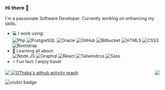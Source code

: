 ### Hi there 👋 

I'm a passionate Software Developer. Currently working on enhancing my skills.

- 💻 I work using:  
  ![Php](https://img.shields.io/badge/-php-394989?style=plastic&logo=php)
  ![PostgreSQL](https://img.shields.io/badge/-PostgreSQL-336791?style=plastic&logo=postgresql)
  ![Oracle](https://img.shields.io/badge/Oracle-red?style=plastic&logo=oracle)
  ![GitHub](https://img.shields.io/badge/-GitHub-181717?style=plastic&logo=github)
  ![Bitbucket](https://img.shields.io/badge/-Bitbucket-0052CC?style=plastic&logo=bitbucket)
  ![HTML5](https://img.shields.io/badge/-HTML5-E34F26?style=plastic&logo=html5&logoColor=white)
  ![CSS3](https://img.shields.io/badge/-CSS3-1572B6?style=plastic&logo=css3)
  ![Bootstrap](https://img.shields.io/badge/-Bootstrap-563D7C?style=plastic&logo=bootstrap)
- 🌱 Learning all about:  
  ![Node.JS](https://img.shields.io/badge/-Node.JS-black?style=plastic&logo=Node.js) 
  ![Graphql](https://img.shields.io/badge/-Graphql-E10098?style=plastic&logo=Graphql)
  ![React](https://img.shields.io/badge/-React-3b2e5a?style=plastic&logo=react) 
  ![Tailwindcss](https://img.shields.io/badge/-Tailwindcss-white?style=plastic&logo=tailwindcss) 
  ![Sass](https://img.shields.io/badge/-Sass-gray?style=plastic&logo=sass) 
- ⚡️ Fun fact: I enjoy travel

<img align='left' src="https://github-readme-stats.vercel.app/api?username=gthaka&show_icons=true&layout=compact">
<img align='right' src="https://github-readme-stats.vercel.app/api/top-langs?username=gthaka&show_icons=true&locale=en&layout=compact">

[![GThaka's github activity graph](https://activity-graph.herokuapp.com/graph?username=gthaka&theme=react-dark)](https://github.com/gthaka)

<img src="https://visitor-badge.laobi.icu/badge?page_id=gthaka.gthaka" alt="visitor badge"/>

